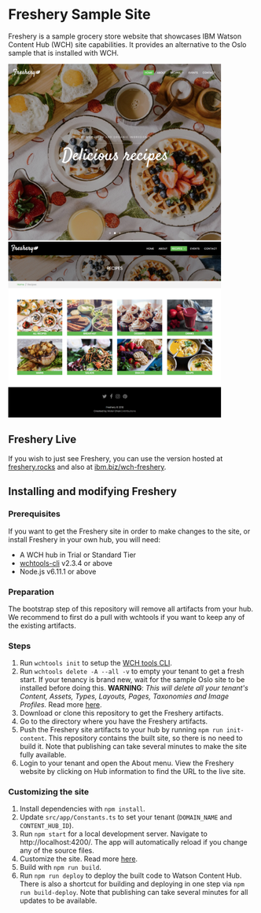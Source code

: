 # Freshery Sample Site
Freshery is a sample grocery store website that showcases IBM Watson Content Hub (WCH) site capabilities. It provides an alternative to the Oslo sample that is installed with WCH.

<img src="/screenshots/screenshot-home.png?raw=true" width="433" title="Freshery home page" alt="Freshery home page"/> <img src="/screenshots/screenshot-recipes.png?raw=true" width="433" title="Freshery recipes page" alt="Freshery recipes page"/>

## Freshery Live

If you wish to just see Freshery, you can use the version hosted at [freshery.rocks](http://freshery.rocks/) and also at [ibm.biz/wch-freshery](http://ibm.biz/wch-freshery).

## Installing and modifying Freshery

### Prerequisites

If you want to get the Freshery site in order to make changes to the site, or install Freshery in your own hub, you will need:

* A WCH hub in Trial or Standard Tier
* [wchtools-cli](https://github.com/ibm-wch/wchtools-cli) v2.3.4 or above
* Node.js v6.11.1 or above

### Preparation

The bootstrap step of this repository will remove all artifacts from your hub. We recommend to first do a pull with wchtools if you want to keep any of the existing artifacts.

### Steps

1. Run `wchtools init` to setup the [WCH tools CLI](https://github.com/ibm-wch/wchtools-cli#getting-started).
2. Run `wchtools delete -A --all -v` to empty your tenant to get a fresh start. If your tenancy is brand new, wait for the sample Oslo site to be installed before doing this. **WARNING**: _This will delete all your tenant's Content, Assets, Types, Layouts, Pages, Taxonomies and Image Profiles._ Read more [here](https://github.com/ibm-wch/wchtools-cli#deleting-all-instances-of-a-specified-artifact-type-or-all-instances-of-all-artifact-types).
3. Download or clone this repository to get the Freshery artifacts.
4. Go to the directory where you have the Freshery artifacts.
5. Push the Freshery site artifacts to your hub by running `npm run init-content`. This repository contains the built site, so there is no need to build it. Note that publishing can take several minutes to make the site fully available.
6. Login to your tenant and open the About menu. View the Freshery website by clicking on Hub information to find the URL to the live site.

### Customizing the site

1. Install dependencies with `npm install`.
2. Update `src/app/Constants.ts` to set your tenant (`DOMAIN_NAME` and `CONTENT_HUB_ID`).
3. Run `npm start` for a local development server. Navigate to http://localhost:4200/. The app will automatically reload if you change any of the source files.
4. Customize the site. Read more [here](https://developer.ibm.com/customer-engagement/docs/wch/developing-your-own-website/).
5. Build with `npm run build`.
6. Run `npm run deploy` to deploy the built code to Watson Content Hub. There is also a shortcut for building and deploying in one step via `npm run build-deploy`. Note that publishing can take several minutes for all updates to be available.
